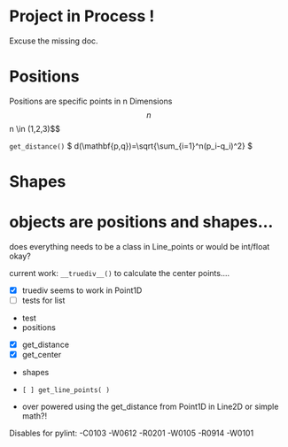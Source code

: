 # Project in Process !
Excuse the missing doc.

# Positions
Positions are specific points in n Dimensions $$n $$n \in (1,2,3)$$

`get_distance()`
$  d(\mathbf{p,q})=\sqrt{\sum_{i=1}^n(p_i-q_i)^2} $
# Shapes

# objects are positions and shapes...

does everything needs to be a class in Line_points or would be int/float okay?

current work:
`__truediv__()`
to calculate the center points....

- [x] truediv seems to work in Point1D
- [ ] tests for list

- test
- positions
- [x] get_distance
- [x] get_center
- shapes
- ``[ ] get_line_points( )``

- over powered using the get_distance from Point1D in Line2D or simple math?!


Disables for pylint:
-C0103
-W0612
-R0201
-W0105
-R0914
-W0101
